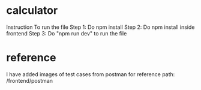 # calculator
Instruction To run the file 
Step 1: Do npm install
Step 2: Do npm install inside frontend 
Step 3: Do "npm run dev" to run the file

# reference
I have added images of test cases from postman for reference
path: /frontend/postman
